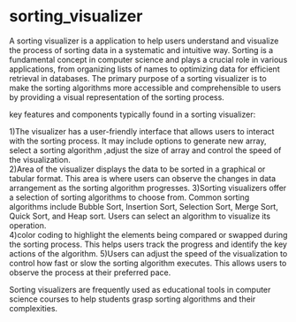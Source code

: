 # sorting_visualizer
A sorting visualizer is a application to help users understand and visualize the process of sorting data in a systematic and intuitive way. Sorting is a fundamental concept in computer science and plays a crucial role in various applications, from organizing lists of names to optimizing data for efficient retrieval in databases. The primary purpose of a sorting visualizer is to make the sorting algorithms more accessible and comprehensible to users by providing a visual representation of the sorting process.

key features and components typically found in a sorting visualizer:

1)The visualizer has a user-friendly interface that allows users to interact with the sorting process. It may include options to generate new array, select a sorting algorithm ,adjust the size of array and control the speed of the visualization.  
2)Area of the visualizer displays the data to be sorted in a graphical or tabular format. This area is where users can observe the changes in data arrangement as the sorting algorithm progresses.
3)Sorting visualizers offer a selection of sorting algorithms to choose from. Common sorting algorithms include Bubble Sort, Insertion Sort, Selection Sort, Merge Sort, Quick Sort, and Heap sort. Users can select an algorithm to visualize its operation.  
4)color coding to highlight the elements being compared or swapped during the sorting process. This helps users track the progress and identify the key actions of the algorithm.
5)Users can adjust the speed of the visualization to control how fast or slow the sorting algorithm executes. This allows users to observe the process at their preferred pace.

Sorting visualizers are frequently used as educational tools in computer science courses to help students grasp sorting algorithms and their complexities.

